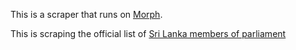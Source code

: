 This is a scraper that runs on [Morph](https://morph.io).

This is scraping the official list of [Sri Lanka members of parliament](http://www.parliament.lk/en/members-of-parliament/directory-of-members/?cletter=A)
